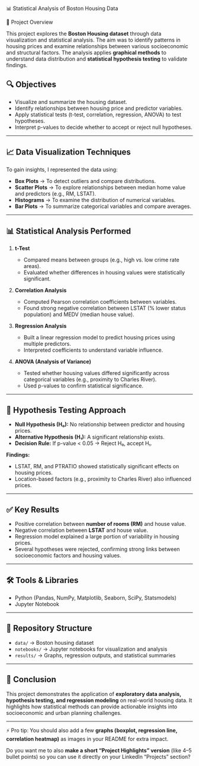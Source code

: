 📊 Statistical Analysis of Boston Housing Data

📌 Project Overview

This project explores the **Boston Housing dataset** through data visualization and statistical analysis. The aim was to identify patterns in housing prices and examine relationships between various socioeconomic and structural factors.
The analysis applies **graphical methods** to understand data distribution and **statistical hypothesis testing** to validate findings.

## 🔍 Objectives

* Visualize and summarize the housing dataset.
* Identify relationships between housing price and predictor variables.
* Apply statistical tests (t-test, correlation, regression, ANOVA) to test hypotheses.
* Interpret p-values to decide whether to accept or reject null hypotheses.

---

## 📈 Data Visualization Techniques

To gain insights, I represented the data using:

* **Box Plots** → To detect outliers and compare distributions.
* **Scatter Plots** → To explore relationships between median home value and predictors (e.g., RM, LSTAT).
* **Histograms** → To examine the distribution of numerical variables.
* **Bar Plots** → To summarize categorical variables and compare averages.

---

## 📊 Statistical Analysis Performed

1. **t-Test**

   * Compared means between groups (e.g., high vs. low crime rate areas).
   * Evaluated whether differences in housing values were statistically significant.

2. **Correlation Analysis**

   * Computed Pearson correlation coefficients between variables.
   * Found strong negative correlation between LSTAT (% lower status population) and MEDV (median house value).

3. **Regression Analysis**

   * Built a linear regression model to predict housing prices using multiple predictors.
   * Interpreted coefficients to understand variable influence.

4. **ANOVA (Analysis of Variance)**

   * Tested whether housing values differed significantly across categorical variables (e.g., proximity to Charles River).
   * Used p-values to confirm statistical significance.

---

## 📌 Hypothesis Testing Approach

* **Null Hypothesis (H₀):** No relationship between predictor and housing prices.
* **Alternative Hypothesis (H₁):** A significant relationship exists.
* **Decision Rule:** If p-value < 0.05 → Reject H₀, accept H₁.

**Findings:**

* LSTAT, RM, and PTRATIO showed statistically significant effects on housing prices.
* Location-based factors (e.g., proximity to Charles River) also influenced prices.

---

## ✅ Key Results

* Positive correlation between **number of rooms (RM)** and house value.
* Negative correlation between **LSTAT** and house value.
* Regression model explained a large portion of variability in housing prices.
* Several hypotheses were rejected, confirming strong links between socioeconomic factors and housing values.

---

## 🛠️ Tools & Libraries

* Python (Pandas, NumPy, Matplotlib, Seaborn, SciPy, Statsmodels)
* Jupyter Notebook

---

## 📂 Repository Structure

* `data/` → Boston housing dataset
* `notebooks/` → Jupyter notebooks for visualization and analysis
* `results/` → Graphs, regression outputs, and statistical summaries

---

## 🎯 Conclusion

This project demonstrates the application of **exploratory data analysis, hypothesis testing, and regression modeling** on real-world housing data. It highlights how statistical methods can provide actionable insights into socioeconomic and urban planning challenges.

---

⚡ Pro tip: You should also add a few **graphs (boxplot, regression line, correlation heatmap)** as images in your README for extra impact.

Do you want me to also **make a short “Project Highlights” version** (like 4–5 bullet points) so you can use it directly on your LinkedIn “Projects” section?

